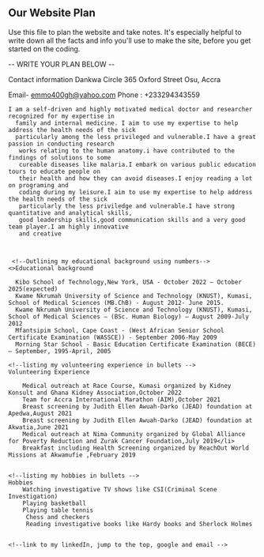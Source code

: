 ## Our Website Plan

Use this file to plan the website and take notes. It's especially helpful to write down all the facts and info you'll use to make the site, before you get started on the coding.

--  WRITE YOUR PLAN BELOW --

<!--My Contact information-->
  Contact information
  Dankwa Circle
  365 Oxford Street
  Osu, Accra
 
 Email- emmo400gh@yahoo.com 
  Phone : +233294343559

 <!--Writing a short background about myself-->
  
    I am a self-driven and highly motivated medical doctor and researcher recognized for my expertise in 
      family and internal medicine. I aim to use my expertise to help address the health needs of the sick 
      particularly among the less privileged and vulnerable.I have a great passion in conducting research
       works relating to the human anatomy.i have contributed to the findings of solutions to some 
       cureable diseases like malaria.I embark on various public education tours to educate people on 
       their health and how they can avoid diseases.I enjoy reading a lot on programing and 
       coding during my leisure.I aim to use my expertise to help address the health needs of the sick 
       particularly the less priviledge and vulnerable.I have strong quantitative and analytical skills, 
       good leadership skills,good communication skills and a very good team player.I am highly innovative 
       and creative
 
 
 
     <!--Outlining my educational background using numbers-->
    <>Educational background 
    
      Kibo School of Technology,New York, USA - October 2022 – October 2025(expected)
      Kwame Nkrumah University of Science and Technology (KNUST), Kumasi, School of Medical Sciences (MB.ChB) - August 2012- June 2015. 
      Kwame Nkrumah University of Science and Technology (KNUST), Kumasi, School of Medical Sciences ­– (BSc. Human Biology) – August 2009-July 2012
      Mfantsipim School, Cape Coast - (West African Senior School Certificate Examination (WASSCE)) - September 2006-May 2009 
      Morning Star School - Basic Education Certificate Examination (BECE) – September, 1995-April, 2005
      
    <!--listing my volunteering experience in bullets -->
    Volunteering Experience
    
        Medical outreach at Race Course, Kumasi organized by Kidney Konsult and Ghana Kidney Association,October 2022
        Team for Accra International Marathon (AIM),October 2021
        Breast screening by Judith Ellen Awuah-Darko (JEAD) foundation at Apedwa,August 2021
        Breast screening by Judith Ellen Awuah-Darko (JEAD) foundation at Akwatia,June 2021
        Medical outreach at Nima Community organized by Global Alliance for Poverty Reduction and Zurak Cancer Foundation,July 2019</li>
        Breakfast including Health Screening organized by ReachOut World Missions at Akwamufie ,February 2019 
    

    <!--listing my hobbies in bullets -->
    Hobbies
        Watching investigative TV shows like CSI(Criminal Scene Investigation) 
        Playing basketball 
        Playing table tennis 
         Chess and checkers 
         Reading investigative books like Hardy books and Sherlock Holmes 
    

    <!--link to my linkedIn, jump to the top, google and email -->